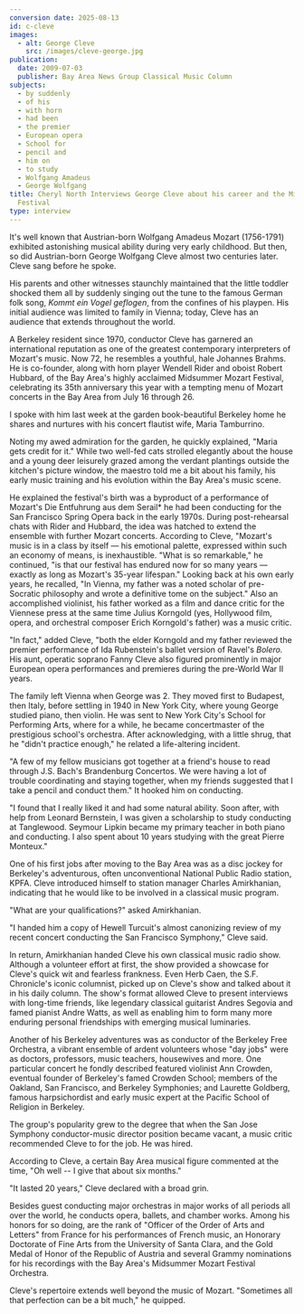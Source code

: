 ```yaml
---
conversion date: 2025-08-13
id: c-cleve
images:
  - alt: George Cleve
    src: /images/cleve-george.jpg
publication:
  date: 2009-07-03
  publisher: Bay Area News Group Classical Music Column
subjects:
  - by suddenly
  - of his
  - with horn
  - had been
  - the premier
  - European opera
  - School for
  - pencil and
  - him on
  - to study
  - Wolfgang Amadeus
  - George Wolfgang
title: Cheryl North Interviews George Cleve about his career and the Midsummer Mozart
  Festival
type: interview
---
```


It's well known that Austrian-born Wolfgang Amadeus Mozart (1756-1791) exhibited astonishing musical ability during very early childhood. But then, so did Austrian-born George Wolfgang Cleve almost two centuries later. Cleve sang before he spoke.

His parents and other witnesses staunchly maintained that the little toddler shocked them all by suddenly singing out the tune to the famous German folk song, *Kommt ein Vogel geflogen*, from the confines of his playpen. His initial audience was limited to family in Vienna; today, Cleve has an audience that extends throughout the world.


A Berkeley resident since 1970, conductor Cleve has garnered an international reputation as one of the greatest contemporary interpreters of Mozart's music. Now 72, he resembles a youthful, hale Johannes Brahms. He is co-founder, along with horn player Wendell Rider and oboist Robert Hubbard, of the Bay Area's highly acclaimed Midsummer Mozart Festival, celebrating its 35th anniversary this year with a tempting menu of Mozart concerts in the Bay Area from July 16 through 26.

I spoke with him last week at the garden book-beautiful Berkeley home he shares and nurtures with his concert flautist wife, Maria Tamburrino.

Noting my awed admiration for the garden, he quickly explained, "Maria gets credit for it." While two well-fed cats strolled elegantly about the house and a young deer leisurely grazed among the verdant plantings outside the kitchen's picture window, the maestro told me a bit about his family, his early music training and his evolution within the Bay Area's music scene.

He explained the festival's birth was a byproduct of a performance of Mozart's Die Entfuhrung aus dem Serail* he had been conducting for the San Francisco Spring Opera back in the early 1970s. During post-rehearsal chats with Rider and Hubbard, the idea was hatched to extend the ensemble with further Mozart concerts. According to Cleve, "Mozart's music is in a class by itself — his emotional palette, expressed within such an economy of means, is inexhaustible. "What is so remarkable," he continued, "is that our festival has endured now for so many years — exactly as long as Mozart's 35-year lifespan." Looking back at his own early years, he recalled, "In Vienna, my father was a noted scholar of pre-Socratic philosophy and wrote a definitive tome on the subject." Also an accomplished violinist, his father worked as a film and dance critic for the Viennese press at the same time Julius Korngold (yes, Hollywood film, opera, and orchestral composer Erich Korngold's father) was a music critic.

"In fact," added Cleve, "both the elder Korngold and my father reviewed the premier performance of Ida Rubenstein's ballet version of Ravel's *Bolero.* His aunt, operatic soprano Fanny Cleve also figured prominently in major European opera performances and premieres during the pre-World War II years.

The family left Vienna when George was 2. They moved first to Budapest, then Italy, before settling in 1940 in New York City, where young George studied piano, then violin. He was sent to New York City's School for Performing Arts, where for a while, he became concertmaster of the prestigious school's orchestra. After acknowledging, with a little shrug, that he "didn't practice enough," he related a life-altering incident.

"A few of my fellow musicians got together at a friend's house to read through J.S. Bach's Brandenburg Concertos. We were having a lot of trouble coordinating and staying together, when my friends suggested that I take a pencil and conduct them." It hooked him on conducting.

"I found that I really liked it and had some natural ability. Soon after, with help from Leonard Bernstein, I was given a scholarship to study conducting at Tanglewood. Seymour Lipkin became my primary teacher in both piano and conducting. I also spent about 10 years studying with the great Pierre Monteux."

One of his first jobs after moving to the Bay Area was as a disc jockey for Berkeley's adventurous, often unconventional National Public Radio station, KPFA. Cleve introduced himself to station manager Charles Amirkhanian, indicating that he would like to be involved in a classical music program.

"What are your qualifications?" asked Amirkhanian.

"I handed him a copy of Hewell Turcuit's almost canonizing review of my recent concert conducting the San Francisco Symphony," Cleve said.

In return, Amirkhanian handed Cleve his own classical music radio show. Although a volunteer effort at first, the show provided a showcase for Cleve's quick wit and fearless frankness. Even Herb Caen, the S.F. Chronicle's iconic columnist, picked up on Cleve's show and talked about it in his daily column. The show's format allowed Cleve to present interviews with long-time friends, like legendary classical guitarist Andres Segovia and famed pianist Andre Watts, as well as enabling him to form many more enduring personal friendships with emerging musical luminaries.

Another of his Berkeley adventures was as conductor of the Berkeley Free Orchestra, a vibrant ensemble of ardent volunteers whose "day jobs" were as doctors, professors, music teachers, housewives and more. One particular concert he fondly described featured violinist Ann Crowden, eventual founder of Berkeley's famed Crowden School; members of the Oakland, San Francisco, and Berkeley Symphonies; and Laurette Goldberg, famous harpsichordist and early music expert at the Pacific School of Religion in Berkeley.

The group's popularity grew to the degree that when the San Jose Symphony conductor-music director position became vacant, a music critic recommended Cleve to for the job. He was hired.

According to Cleve, a certain Bay Area musical figure commented at the time, "Oh well -- I give that about six months."

"It lasted 20 years," Cleve declared with a broad grin.

Besides guest conducting major orchestras in major works of all periods all over the world, he conducts opera, ballets, and chamber works. Among his honors for so doing, are the rank of "Officer of the Order of Arts and Letters" from France for his performances of French music, an Honorary Doctorate of Fine Arts from the University of Santa Clara, and the Gold Medal of Honor of the Republic of Austria and several Grammy nominations for his recordings with the Bay Area's Midsummer Mozart Festival Orchestra.

Cleve's repertoire extends well beyond the music of Mozart. "Sometimes all that perfection can be a bit much," he quipped.